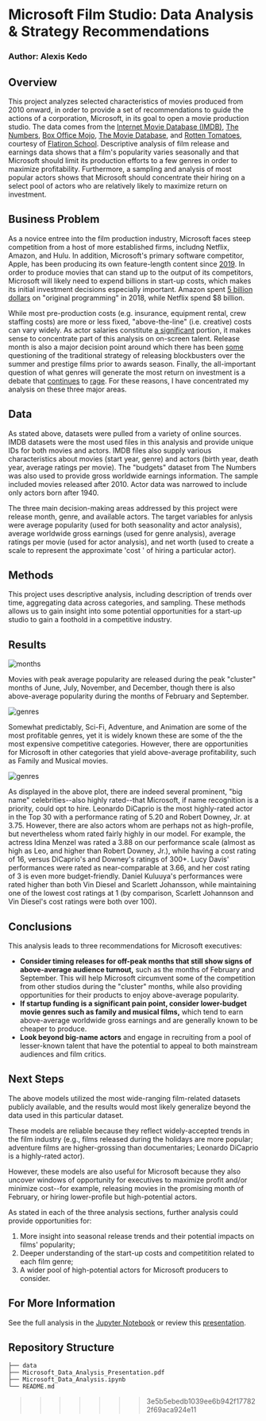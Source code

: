 # Microsoft Film Studio: Data Analysis & Strategy Recommendations
### Author: Alexis Kedo
## Overview
This project analyzes selected characteristics of movies produced from 2010 onward, in order to provide a set of recommendations to guide the actions of a corporation, Microsoft, in its goal to open a movie production studio. The data comes from the [Internet Movie Database (IMDB)](https://www.imdb.com/interfaces/), [The Numbers](https://www.the-numbers.com/), [Box Office Mojo](https://www.boxofficemojo.com/), [The Movie Database](https://www.themoviedb.org/?language=en-US), and [Rotten Tomatoes](https://www.rottentomatoes.com/), courtesy of [Flatiron School](https://flatironschool.com/). Descriptive analysis of film release and earnings data shows that a film's popularity varies seasonally and that Microsoft should limit its production efforts to a few genres in order to maximize profitability. Furthermore, a sampling and analysis of most popular actors shows that Microsoft should concentrate their hiring on a select pool of actors who are relatively likely to maximize return on investment. 
## Business Problem 
As a novice entree into the film production industry, Microsoft faces steep competition from a host of more established firms, includng Netflix, Amazon, and Hulu. In addition, Microsoft's primary software competitor, Apple, has been producing its own feature-length content since [2019](https://www.nytimes.com/2019/09/27/business/media/apple-movie-theaters.html). In order to produce movies that can stand up to the output of its competitors, Microsoft will likely need to expend billions in start-up costs, which makes its initial investment decisions especially important. Amazon spent [5 billion dollars](https://www.nasdaq.com/articles/does-amazon-profit-its-original-tv-shows-movies-2018-03-15) on "original programming" in 2018, while Netflix spend $8 billion. 

While most pre-production costs (e.g. insurance, equipment rental, crew staffing costs) are more or less fixed, "above-the-line"  (i.e. creative) costs can vary widely. As actor salaries constitute [a significant](https://www.forbes.com/sites/schuylermoore/2019/04/13/the-importance-of-film-budgets/?sh=2df1507727f5) portion, it makes sense to concentrate part of this analysis on on-screen talent. Release month is also a major decision point around which there has been [some](https://www.newyorker.com/magazine/2015/02/23/rethinking-seasonal-strategy) questioning of the traditional strategy of releasing blockbusters over the summer and prestige films prior to awards season. Finally, the all-important question of what genres will generate the most return on investment is a debate that [continues](https://grayll.medium.com/the-most-profitable-film-genres-e91d5fb4cfa5) to [rage](https://www.mentalfloss.com/article/68552/20-most-profitable-movies-all-time-based-return-investment). For these reasons, I have concentrated my analysis on these three major areas. 
## Data
As stated above, datasets were pulled from a variety of online sources. IMDB datasets were the most used files in this analysis and provide unique IDs for both movies and actors. IMDB files also supply various characteristics about movies (start year, genre) and actors (birth year, death year, average ratings per movie). The "budgets" dataset from The Numbers was also used to provide gross worldwide earnings information. The sample included movies released after 2010. Actor data was narrowed to include only actors born after 1940.

The three main decision-making areas addressed by this project were release month, genre, and available actors. The target variables for anlysis were average popularity (used for both seasonality and actor analysis), average worldwide gross earnings (used for genre analysis), average ratings per movie (used for actor analysis), and net worth (used to create a scale to represent the approximate 'cost ' of hiring a particular actor).
## Methods
This project uses descriptive analysis, including description of trends over time, aggregating data across categories, and sampling. These methods allows us to gain insight into some potential opportunities for a start-up studio to gain a foothold in a competitive industry. 
## Results

![months](https://user-images.githubusercontent.com/77643869/115327838-406b5480-a155-11eb-8987-ef54ffe8b5af.png)

Movies with peak average popularity are released during the peak "cluster" months of June, July, November, and December, though there is also above-average popularity during the months of February and September. 

![genres](https://user-images.githubusercontent.com/77643869/115327848-46f9cc00-a155-11eb-935f-9c9f561742b3.png)

Somewhat predictably, Sci-Fi, Adventure, and Animation are some of the most profitable genres, yet it is widely known these are some of the the most expensive competitive categories. However, there are opportunities for Microsoft in other categories that yield above-average profitability, such as Family and Musical movies. 

![genres](https://user-images.githubusercontent.com/77643869/115327858-4b25e980-a155-11eb-8743-164275ada0a5.png)

As displayed in the above plot, there are indeed several prominent, "big name" celebrities--also highly rated--that Microsoft, if name recognition is a priority, could opt to hire. Leonardo DiCaprio is the most highly-rated actor in the Top 30 with a performance rating of 5.20 and Robert Downey, Jr. at 3.75. However, there are also actors whom are perhaps not as high-profile, but nevertheless whom rated fairly highly in our model. For example, the actress Idina Menzel was rated a 3.88 on our performance scale (almost as high as Leo, and higher than Robert Downey, Jr.), while having a cost rating of 16, versus DiCaprio's and Downey's ratings of 300+. Lucy Davis' performances were rated as near-comparable at 3.66, and her cost rating of 3 is even more budget-friendly. Daniel Kuluuya's performances were rated higher than both Vin Diesel and Scarlett Johansson, while maintaining one of the lowest cost ratings at 1 (by comparison, Scarlett Johannson and Vin Diesel's cost ratings were both over 100).
## Conclusions 
This analysis leads to three recommendations for Microsoft executives: 
* **Consider timing releases for off-peak months that still show signs of above-average audience turnout,** such as the months of February and September. This will help Microsoft circumvent some of the competition from other studios during the "cluster" months, while also providing opportunities for their products to enjoy above-average popularity. 
* **If startup funding is a significant pain point, consider lower-budget movie genres such as family and musical films,** which tend to earn above-average worldwide gross earnings and are generally known to be cheaper to produce. 
* **Look beyond big-name actors** and engage in recruiting from a pool of lesser-known talent that have the potential to appeal to both mainstream audiences and film critics. 
## Next Steps
The above models utilized the most wide-ranging film-related datasets publicly available, and the results would most likely generalize beyond the data used in this particular dataset. 

These models are reliable because they  reflect widely-accepted trends in the film industry (e.g., films released during the holidays are more popular; adventure films are higher-grossing than documentaries; Leonardo DiCaprio is a highly-rated actor). 

However, these models are also useful for Microsoft because they also uncover windows of opportunity for executives to maximize profit and/or minimize cost--for example, releasing movies in the promising month of February, or hiring lower-profile but high-potential actors. 

As stated in each of the three analysis sections, further analysis could provide opportunities for:
1. More insight into seasonal release trends and their potential impacts on films' popularity;
2. Deeper understanding of the start-up costs and competitition related to each film genre;
3. A wider pool of high-potential actors for Microsoft producers to consider. 
## For More Information 
See the full analysis in the [Jupyter Notebook](./Microsoft_Data_Analysis.ipynb) or review this [presentation](https://github.com/alexiskedo/MicrosoftMovieAnalysis/blob/main/Microsoft_Data_Analysis_Presentation.pdf). 

## Repository Structure

```
├── data
├── Microsoft_Data_Analysis_Presentation.pdf
├── Microsoft_Data_Analysis.ipynb
└── README.md
```
>>>>>>> 3e5b5ebedb1039ee6b942f177822f69aca924e11
